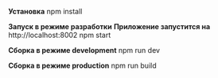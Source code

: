 **Установка**
npm install

**Запуск в режиме разработки**
**Приложение запустится на** http://localhost:8002
npm start

**Сборка в режиме development**
npm run dev

**Сборка в режиме production**
npm run build
